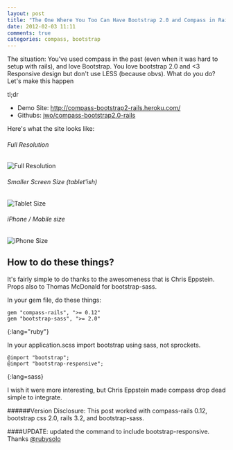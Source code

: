 ```yaml
---
layout: post
title: "The One Where You Too Can Have Bootstrap 2.0 and Compass in Rails"
date: 2012-02-03 11:11
comments: true
categories: compass, bootstrap
---
```


The situation: You've used compass in the past (even when it was hard to setup with rails), and love Bootstrap. You love bootstrap 2.0 and <3 Responsive design but don't use LESS (because obvs). What do you do? Let's make this happen

<!-- more -->

<div class="tldr">
	<span class="heading">tl;dr</span> 
	<ul>
		<li>Demo Site: <a href="http://compass-bootstrap2-rails.heroku.com/">http://compass-bootstrap2-rails.heroku.com/</a></li>
		<li>Githubs: <a href="https://github.com/jwo/compass-bootstrap2.0-rails">jwo/compass-bootstrap2.0-rails</a></li>
	</ul>
</div>

Here's what the site looks like:
###### Full Resolution
![Full Resolution](https://img.skitch.com/20120203-8745c3xwt1y7d7ccb761rw5xh8.png)

###### Smaller Screen Size (tablet'ish)
![Tablet Size](https://img.skitch.com/20120203-rjfh38jhj2u582ai32gmxnnp7g.png)

###### iPhone / Mobile size
![iPhone Size](https://img.skitch.com/20120203-kagxp99s948wc4fphbbypdgrer.png)

How to do these things?
----

It's fairly simple to do thanks to the awesomeness that is Chris Eppstein. Props also to Thomas McDonald for bootstrap-sass.

In your gem file, do these things:

~~~
gem "compass-rails", ">= 0.12"
gem "bootstrap-sass", ">= 2.0"
~~~
{:lang="ruby"}

In your application.scss import bootstrap using sass, not sprockets. 

~~~
@import "bootstrap";
@import "bootstrap-responsive";
~~~
{:lang=sass}

I wish it were more interesting, but Chris Eppstein made compass drop dead simple to integrate.

######Version Disclosure: This post worked with compass-rails 0.12, bootstrap css 2.0, rails 3.2, and bootstrap-sass.

####UPDATE: updated the command to include bootstrap-responsive. Thanks [@rubysolo](http://twitter.com/rubysolo)
